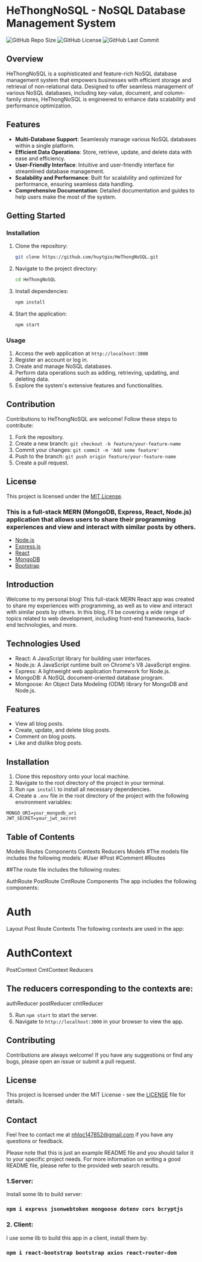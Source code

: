 # HeThongNoSQL - NoSQL Database Management System

![GitHub Repo Size](https://img.shields.io/github/repo-size/huytgio/HeThongNoSQL)
![GitHub License](https://img.shields.io/github/license/huytgio/HeThongNoSQL)
![GitHub Last Commit](https://img.shields.io/github/last-commit/huytgio/HeThongNoSQL)

## Overview

HeThongNoSQL is a sophisticated and feature-rich NoSQL database management system that empowers businesses with efficient storage and retrieval of non-relational data. Designed to offer seamless management of various NoSQL databases, including key-value, document, and column-family stores, HeThongNoSQL is engineered to enhance data scalability and performance optimization.

## Features

- **Multi-Database Support**: Seamlessly manage various NoSQL databases within a single platform.
- **Efficient Data Operations**: Store, retrieve, update, and delete data with ease and efficiency.
- **User-Friendly Interface**: Intuitive and user-friendly interface for streamlined database management.
- **Scalability and Performance**: Built for scalability and optimized for performance, ensuring seamless data handling.
- **Comprehensive Documentation**: Detailed documentation and guides to help users make the most of the system.

## Getting Started

### Installation

1. Clone the repository:
   ```bash
   git clone https://github.com/huytgio/HeThongNoSQL.git
   ```

2. Navigate to the project directory:
   ```bash
   cd HeThongNoSQL
   ```

3. Install dependencies:
   ```bash
   npm install
   ```

4. Start the application:
   ```bash
   npm start
   ```

### Usage

1. Access the web application at `http://localhost:3000`
2. Register an account or log in.
3. Create and manage NoSQL databases.
4. Perform data operations such as adding, retrieving, updating, and deleting data.
5. Explore the system's extensive features and functionalities.

## Contribution

Contributions to HeThongNoSQL are welcome! Follow these steps to contribute:

1. Fork the repository.
2. Create a new branch: `git checkout -b feature/your-feature-name`
3. Commit your changes: `git commit -m 'Add some feature'`
4. Push to the branch: `git push origin feature/your-feature-name`
5. Create a pull request.

## License

This project is licensed under the [MIT License](LICENSE).

### This is a full-stack MERN (MongoDB, Express, React, Node.js) application that allows users to share their programming experiences and view and interact with similar posts by others.
- [Node.js](https://nodejs.org/)
- [Express.js](https://expressjs.com/)
- [React](https://reactjs.org/)
- [MongoDB](https://www.mongodb.com/)
- [Bootstrap](https://getbootstrap.com/)
## Introduction

Welcome to my personal blog! This full-stack MERN React app was created to share my experiences with programming, as well as to view and interact with similar posts by others. In this blog, I'll be covering a wide range of topics related to web development, including front-end frameworks, back-end technologies, and more.

## Technologies Used

- React: A JavaScript library for building user interfaces.
- Node.js: A JavaScript runtime built on Chrome's V8 JavaScript engine.
- Express: A lightweight web application framework for Node.js.
- MongoDB: A NoSQL document-oriented database program.
- Mongoose: An Object Data Modeling (ODM) library for MongoDB and Node.js.

## Features

- View all blog posts.
- Create, update, and delete blog posts.
- Comment on blog posts.
- Like and dislike blog posts.

## Installation

1. Clone this repository onto your local machine.
2. Navigate to the root directory of the project in your terminal.
3. Run `npm install` to install all necessary dependencies.
4. Create a `.env` file in the root directory of the project with the following environment variables:

```
MONGO_URI=your_mongodb_uri
JWT_SECRET=your_jwt_secret
```
## Table of Contents
Models
Routes
Components
Contexts
Reducers
Models
#The models file includes the following models:
#User
#Post
#Comment
#Routes

##The route file includes the following routes:

AuthRoute
PostRoute
CmtRoute
Components
The app includes the following components:

# Auth
Layout
Post
Route
Contexts
The following contexts are used in the app:

# AuthContext
PostContext
CmtContext
Reducers

## The reducers corresponding to the contexts are:
authReducer
postReducer
cmtReducer

5. Run `npm start` to start the server.
6. Navigate to `http://localhost:3000` in your browser to view the app.

## Contributing

Contributions are always welcome! If you have any suggestions or find any bugs, please open an issue or submit a pull request.

## License

This project is licensed under the MIT License - see the [LICENSE](LICENSE) file for details.

## Contact

Feel free to contact me at [nhloc147852@gmail.com](nhloc147852@gmail.com) if you have any questions or feedback.

Please note that this is just an example README file and you should tailor it to your specific project needs. For more information on writing a good README file, please refer to the provided web search results.


### 1.Server:
Install some lib to build server:
### `npm i express jsonwebtoken mongoose dotenv cors bcryptjs`

### 2. Client:
I use some lib to build this app in a client, install them by:
### `npm i react-bootstrap bootstrap axios react-router-dom`
